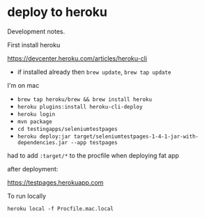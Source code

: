 # deploy to heroku

Development notes.

First install heroku

https://devcenter.heroku.com/articles/heroku-cli

- if installed already then `brew update`, `brew tap update`

I'm on mac

- `brew tap heroku/brew && brew install heroku`
- `heroku plugins:install heroku-cli-deploy`
- `heroku login`
- `mvn package`
- `cd testingapps/seleniumtestpages`  
- `heroku deploy:jar target/seleniumtestpages-1-4-1-jar-with-dependencies.jar --app testpages`

had to add `:target/*` to the procfile when deploying fat app

after deployment:

https://testpages.herokuapp.com


To run locally

`heroku local -f Procfile.mac.local`
